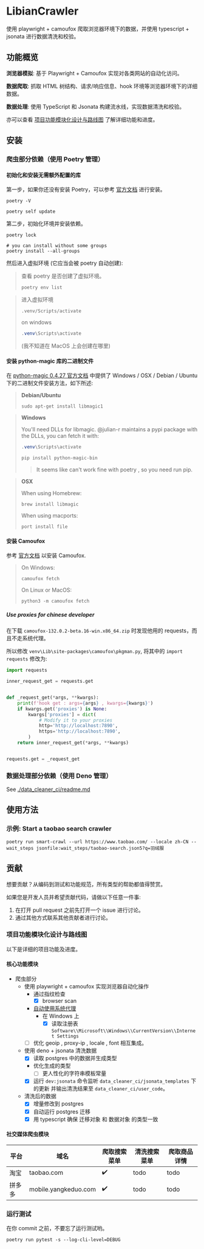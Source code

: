 # LibianCrawler

使用 playwright + camoufox 爬取浏览器环境下的数据，并使用 typescript + jsonata 进行数据清洗和校验。

## 功能概览

**浏览器模拟**: 基于 Playwright + Camoufox 实现对各类网站的自动化访问。

**数据爬取**: 抓取 HTML 树结构、请求/响应信息、hook 环境等浏览器环境下的详细数据。

**数据处理**: 使用 TypeScript 和 Jsonata 构建流水线，实现数据清洗和校验。

亦可以查看 [项目功能模块化设计与路线图](#项目功能模块化设计与路线图) 了解详细功能和进度。

## 安装

### 爬虫部分依赖（使用 Poetry 管理）

#### 初始化和安装无需额外配置的库

第一步，如果你还没有安装 Poetry，可以参考 [官方文档](https://python-poetry.org/docs/#installation) 进行安装。

```shell
poetry -V

poetry self update
```

第二步，初始化环境并安装依赖。

```shell
poetry lock

# you can install without some groups
poetry install --all-groups
```

然后进入虚拟环境 (它应当会被 poetry 自动创建):

> 查看 poetry 是否创建了虚拟环境。
>
> ```shell
> poetry env list
> ```

> 进入虚拟环境
>
> ```shell
> .venv/Scripts/activate
> ```
>
> on windows
>
> ```powershell
> .venv\Scripts\activate
> ```
>
> (我不知道在 MacOS 上会创建在哪里)

#### 安装 python-magic 库的二进制文件

在 [python-magic 0.4.27 官方文档](https://pypi.org/project/python-magic/0.4.27/)
中提供了 Windows / OSX / Debian / Ubuntu 下的二进制文件安装方法，如下所述:

> **Debian/Ubuntu**
>
> ```shell
> sudo apt-get install libmagic1
> ```

> **Windows**
>
> You'll need DLLs for libmagic. @julian-r maintains a pypi package with the DLLs, you can fetch it with:
>
> ```powershell
> .venv\Scripts\activate
> 
> pip install python-magic-bin
> ```
>
> > It seems like can't work fine with poetry , so you need run pip.

> **OSX**
>
> When using Homebrew:
>
> ```shell
> brew install libmagic
> ```
>
> When using macports:
>
> ```shell
> port install file
> ```

#### 安装 Camoufox

参考 [官方文档](https://github.com/daijro/camoufox/tree/main/pythonlib#installation) 以安装 Camoufox.

> On Windows:
>
> ```shell
> camoufox fetch
> ```
>
> On Linux or MacOS:
>
> ```shell
> python3 -m camoufox fetch
> ```

##### Use proxies for chinese developer

在下载 `camoufox-132.0.2-beta.16-win.x86_64.zip` 时发现他用的 requests，而且不走系统代理。

所以修改 `venv\Lib\site-packages\camoufox\pkgman.py`, 将其中的 `import requests` 修改为:

```python
import requests

inner_request_get = requests.get


def _request_get(*args, **kwargs):
    print(f'hook get : args={args} , kwargs={kwargs}')
    if kwargs.get('proxies') is None:
        kwargs['proxies'] = dict(
            # Modify it to your proxies
            http='http://localhost:7890',
            https='http://localhost:7890',
        )
    return inner_request_get(*args, **kwargs)


requests.get = _request_get
```

### 数据处理部分依赖（使用 Deno 管理）

See [./data_cleaner_ci/readme.md](data_cleaner_ci/readme.md)

## 使用方法

### 示例: Start a taobao search crawler

```shell
poetry run smart-crawl --url https://www.taobao.com/ --locale zh-CN --wait_steps jsonfile:wait_steps/taobao-search.json5?q=羽绒服
```

## 贡献

想要贡献？从编码到测试和功能规范，所有类型的帮助都值得赞赏。

如果您是开发人员并希望贡献代码，请做以下任意一件事:

1. 在打开 pull request 之前先打开一个 issue 进行讨论。
2. 通过其他方式联系其他贡献者进行讨论。

### 项目功能模块化设计与路线图

以下是详细的项目功能及进度。

#### 核心功能模块

* 爬虫部分
    * 使用 playwright + camoufox 实现浏览器自动化操作
        * 通过指纹检查
            * [x] browser scan
        * [自动使用系统代理](./libiancrawlers/app_util/networks/proxies.py)
            * 在 Windows 上
                * [x] 读取注册表 `Software\\Microsoft\\Windows\\CurrentVersion\\Internet Settings`
        * [ ] 优化 geoip , proxy-ip , locale , font 相互集成。
    * 使用 deno + jsonata 清洗数据
        * [x] 读取 postgres 中的数据并生成类型
        * 优化生成的类型
            * [ ] 更人性化的字符串模板常量
        * [x] 运行 `dev:jsonata` 命令监听 `data_cleaner_ci/jsonata_templates` 下的更新
          并输出清洗结果至 `data_cleaner_ci/user_code`。
    * 清洗后的数据
        * [x] 增量修改到 postgres
        * [x] 自动运行 postgres 迁移
        * [x] 用 typescript 确保 迁移对象 和 数据对象 的类型一致

#### 社交媒体爬虫模块

| 平台  | 域名                   | 爬取搜索菜单 | 清洗搜索菜单 | 爬取商品详情 |
|-----|----------------------|--------|--------|--------|
| 淘宝  | taobao.com           | ✔️     | todo   | todo   | |
| 拼多多 | mobile.yangkeduo.com | ✔️     | todo   | todo   | |

### 运行测试

在你 commit 之前，不要忘了运行测试哟。

```shell
poetry run pytest -s --log-cli-level=DEBUG
```